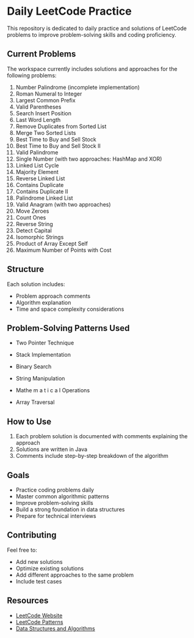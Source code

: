 # Daily LeetCode Practice

This repository is dedicated to daily practice and solutions of LeetCode problems to improve problem-solving skills and coding proficiency.

## Current Problems

The workspace currently includes solutions and approaches for the following problems:

1. Number Palindrome (incomplete implementation)
2. Roman Numeral to Integer
3. Largest Common Prefix
4. Valid Parentheses
5. Search Insert Position
6. Last Word Length
7. Remove Duplicates from Sorted List
8. Merge Two Sorted Lists
9. Best Time to Buy and Sell Stock
10. Best Time to Buy and Sell Stock II
11. Valid Palindrome
12. Single Number (with two approaches: HashMap and XOR)
13. Linked List Cycle
14. Majority Element
15. Reverse Linked List
16. Contains Duplicate
17. Contains Duplicate II
18. Palindrome Linked List
19. Valid Anagram (with two approaches)
20. Move Zeroes
21. Count Ones
22. Reverse String
23. Detect Capital
24. Isomorphic Strings
25. Product of Array Except Self
26. Maximum Number of Points with Cost 

  
## Structure 
 
Each solution includes: 
- Problem approach comments 
- Algorithm explanation
- Time and space complexity considerations

## Problem-Solving Patterns Used

- Two Pointer Technique  
- Stack Implementation    
- Binary Search   

- String Manipulation
- Mathe m a t i c a l Operations 
- Array Traversal 



## How to Use
 
1. Each problem solution is documented with comments explaining the approach
2. Solutions are written in Java 
3. Comments include step-by-step breakdown of the algorithm

## Goals

- Practice coding problems daily
- Master common algorithmic patterns
- Improve problem-solving skills
- Build a strong foundation in data structures
- Prepare for technical interviews

## Contributing

Feel free to:
- Add new solutions
- Optimize existing solutions
- Add different approaches to the same problem
- Include test cases

## Resources

- [LeetCode Website](https://leetcode.com/)
- [LeetCode Patterns](https://leetcode.com/discuss/general-discussion/460599/blind-75-leetcode-questions)
- [Data Structures and Algorithms](https://leetcode.com/explore/learn/)
